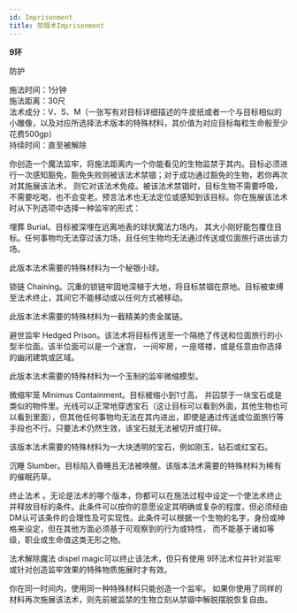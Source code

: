```yaml
---
id: Imprisonment
title: 禁锢术Imprisonment
---
```


**9环**

防护

施法时间：1分钟  
施法距离：30尺  
法术成分：V、S、M（一张写有对目标详细描述的牛皮纸或者一个与目标相似的小雕像，以及对应所选择法术版本的特殊材料，其价值为对应目标每粒生命骰至少花费500gp）  
持续时间：直至被解除  


你创造一个魔法监牢，将施法距离内一个你能看见的生物监禁于其内。目标必须进行一次感知豁免，豁免失败则被该法术禁锢；对于成功通过豁免的生物，若你再次对其施展该法术，
则它对该法术免疫。被该法术禁锢时，目标生物不需要呼吸，
不需要吃喝，也不会变老。预言法术也无法定位或感知到该目标。你在施展该法术时从下列选项中选择一种监牢的形式：

埋葬
Burial。目标被深埋在远离地表的球状魔法力场内，
其大小刚好能包覆住目标。任何事物均无法穿过该力场，且任何生物均无法通过传送或位面旅行进出该力场。


此版本法术需要的特殊材料为一个秘银小球。

锁链
Chaining。沉重的锁链牢固地深植于大地，将目标禁锢在原地。目标被束缚至法术终止，其间它不能移动或以任何方式被移动。


此版本法术需要的特殊材料为一截精美的贵金属链。

避世监牢
Hedged Prison。该法术将目标传送至一个隔绝了传送和位面旅行的小型半位面。该半位面可以是一个迷宫，
一间牢房，一座塔楼，或是任意由你选择的幽闭建筑或区域。


此版本法术需要的特殊材料为一个玉制的监牢微缩模型。

微缩牢笼
Minimus Containment。目标被缩小到1寸高，
并囚禁于一块宝石或是类似的物件里。光线可以正常地穿透宝石（这让目标可以看到外面，其他生物也可以看到里面），但其他任何事物均无法在其内进出，即使是通过传送或位面旅行等手段也不行。只要法术仍然生效，该宝石就无法被切开或打碎。


该版本法术需要的特殊材料为一大块透明的宝石，例如刚玉，钻石或红宝石。






沉睡
Slumber。目标陷入昏睡且无法被唤醒。该版本法术需要的特殊材料为稀有的催眠药草。

终止法术
。无论是法术的哪个版本，你都可以在施法过程中设定一个使法术终止并释放目标的条件。此条件可以按你的意愿设定其明确或复杂的程度，但必须经由DM认可该条件的合理性及可实现性。此条件可以根据一个生物的名字，身份或神格来设定，但在其他方面必须基于可观察到的行为或特性，
而不能基于诸如等级，职业或生命值这类无形之物。


法术解除魔法
dispel magic可以终止该法术，但只有使用
9环法术位并针对监牢或针对创造监牢效果的特殊物质施展时才有效。


你在同一时间内，使用同一种特殊材料只能创造一个监牢。
如果你使用了同样的材料再次施展该法术，则先前被监禁的生物立刻从禁锢中解脱摆脱恢复自由。
